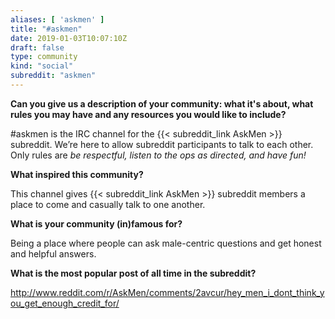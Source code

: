 ```yaml
---
aliases: [ 'askmen' ]
title: "#askmen"
date: 2019-01-03T10:07:10Z
draft: false
type: community
kind: "social"
subreddit: "askmen"
---
```


**Can you give us a description of your community: what it's about, what rules you may have and any resources you would like to include?**

#askmen is the IRC channel for the {{< subreddit_link AskMen >}} subreddit.  We’re here to allow subreddit participants to talk to each other.  Only rules are *be respectful, listen to the ops as directed, and have fun!*

**What inspired this community?**

This channel gives {{< subreddit_link AskMen >}} subreddit members a place to come and casually talk to one another.

**What is your community (in)famous for?**

Being a place where people can ask male-centric questions and get honest and helpful answers.

**What is the most popular post of all time in the subreddit?**

http://www.reddit.com/r/AskMen/comments/2avcur/hey_men_i_dont_think_you_get_enough_credit_for/
